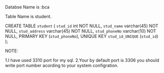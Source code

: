 Databse Name is :bca

Table Name is student.



CREATE TABLE `student` (
  `stud_id` int NOT NULL,
  `stud_name` varchar(45) NOT NULL,
  `stud_address` varchar(45) NOT NULL,
  `stud_phoneNo` varchar(10) NOT NULL,
  PRIMARY KEY (`stud_phoneNo`),
  UNIQUE KEY `stud_id_UNIQUE` (`stud_id`)
);

NOTE:

1.I have used 3310 port for my sql.
2.Your by default port is 3306 you should write port number acording to your system configration.

